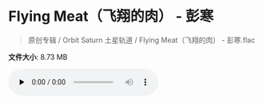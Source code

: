 # Flying Meat（飞翔的肉） - 彭寒

> 原创专辑 / Orbit Saturn 土星轨道 / Flying Meat（飞翔的肉） - 彭寒.flac

**文件大小**: 8.73 MB

<audio preload="none" controls><source src="https://file.hsyhx.top/archive/原创专辑/Orbit_Saturn_土星轨道/Flying Meat（飞翔的肉） - 彭寒.flac" type="audio/mpeg">您的浏览器不支持此音频格式</audio>